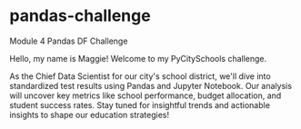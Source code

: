 # pandas-challenge
Module 4 Pandas DF Challenge

Hello, my name is Maggie! Welcome to my PyCitySchools challenge. 

As the Chief Data Scientist for our city's school district, we'll dive into standardized test results using Pandas and Jupyter Notebook. Our analysis will uncover key metrics like school performance, budget allocation, and student success rates. Stay tuned for insightful trends and actionable insights to shape our education strategies!
